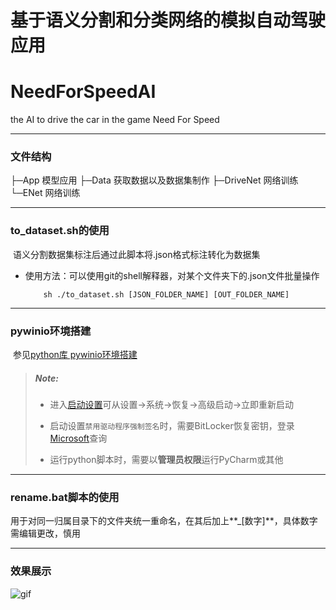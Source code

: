 # 基于语义分割和分类网络的模拟自动驾驶应用

# NeedForSpeedAI
the AI to drive the car in the game Need For Speed

---

### 文件结构

├─App	模型应用
├─Data	获取数据以及数据集制作
├─DriveNet	网络训练
└─ENet	网络训练

---

### to_dataset.sh的使用

​		语义分割数据集标注后通过此脚本将.json格式标注转化为数据集

+ 使用方法：可以使用git的shell解释器，对某个文件夹下的.json文件批量操作

	```shell
	    sh ./to_dataset.sh [JSON_FOLDER_NAME] [OUT_FOLDER_NAME]
	```

---

### pywinio环境搭建

​		参见[python库 pywinio环境搭建](https://www.cnblogs.com/chenjy1225/p/12162505.html)

>##### Note:
>
>+ 进入[启动设置](https://www.cnblogs.com/chenjy1225/p/12162505.html#:~:text=%E5%AE%8C%E6%88%90%E5%AE%89%E8%A3%85%E5%8D%B3%E5%8F%AF%E3%80%82-,%E7%A6%81%E7%94%A8%E9%A9%B1%E5%8A%A8%E7%A8%8B%E5%BA%8F%E5%BC%BA%E5%88%B6%E7%AD%BE%E5%90%8D,-%E9%87%8D%E5%90%AFf8)可从设置->系统->恢复->高级启动->立即重新启动
>
>+ 启动设置`禁用驱动程序强制签名`时，需要BitLocker恢复密钥，登录[Microsoft](https://account.microsoft.com/devices/recoverykey?refd=support.microsoft.com)查询
>+ 运行python脚本时，需要以**管理员权限**运行PyCharm或其他

---

### rename.bat脚本的使用

​		用于对同一归属目录下的文件夹统一重命名，在其后加上**_[数字]**，具体数字需编辑更改，慎用

---

### 效果展示

![gif](README.assets/gif.gif)
